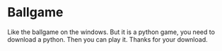 # Ballgame
Like the ballgame on the windows. But it is a python game, you need to download a python. Then you can play it. Thanks for your download.
